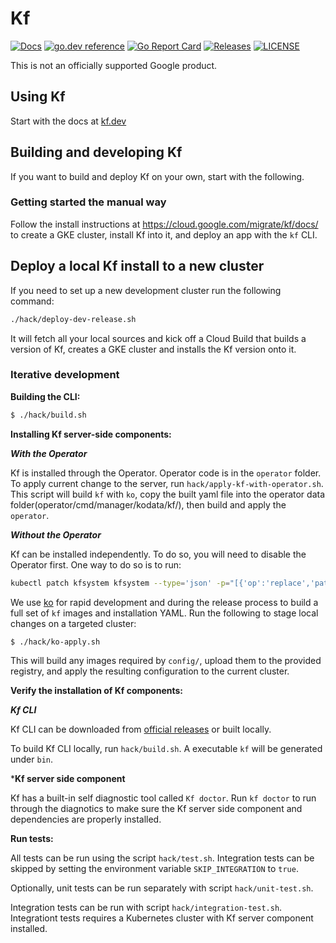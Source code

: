 # Kf

[![Docs](https://img.shields.io/badge/Docs-kf.dev-brightgreen)](https://kf.dev)
[![go.dev reference](https://img.shields.io/badge/go.dev-reference-007d9c?logo=go&logoColor=white)](https://pkg.go.dev/github.com/google/kf)
[![Go Report Card](https://goreportcard.com/badge/google/kf)](https://goreportcard.com/report/github.com/google/kf)
[![Releases](https://img.shields.io/github/release-pre/google/kf.svg)](https://github.com/google/kf/releases)
[![LICENSE](https://img.shields.io/github/license/google/kf.svg)](https://github.com/google/kf/blob/main/LICENSE)

This is not an officially supported Google product.

## Using Kf

Start with the docs at [kf.dev](https://kf.dev)

## Building and developing Kf

If you want to build and deploy Kf on your own, start with the following.

### Getting started the manual way

Follow the install instructions at https://cloud.google.com/migrate/kf/docs/ to create a GKE cluster,
install Kf into it, and deploy an app with the `kf` CLI.

## Deploy a local Kf install to a new cluster

If you need to set up a new development cluster run the following command:

```sh
./hack/deploy-dev-release.sh
```

It will fetch all your local sources and kick off a Cloud Build that builds
a version of Kf, creates a GKE cluster and installs the Kf version onto it.

### Iterative development

**Building the CLI:**

```sh
$ ./hack/build.sh
```

**Installing Kf server-side components:**

***With the Operator***

Kf is installed through the Operator. Operator code is in the `operator` folder.
To apply current change to the server, run `hack/apply-kf-with-operator.sh`.
This script will build `kf` with `ko`, copy the built yaml file into the operator
data folder(operator/cmd/manager/kodata/kf/), then build and apply the `operator`.


***Without the Operator***

Kf can be installed independently. To do so, you will need to disable the Operator first.
One way to do so is to run:

```sh
kubectl patch kfsystem kfsystem --type='json' -p="[{'op':'replace','path':'/spec/kf/enabled','value':false}]"
```

We use [ko](https://github.com/google/ko) for rapid development
and during the release process to build a full set of `kf` images
and installation YAML. Run the following to stage local changes on
a targeted cluster:

```sh
$ ./hack/ko-apply.sh
```

This will build any images required by `config/`, upload them to the provided
registry, and apply the resulting configuration to the current cluster.


**Verify the installation of Kf components:**

***Kf CLI***

Kf CLI can be downloaded from [official releases](https://cloud.google.com/migrate/kf/docs/2.11/downloads) or built locally. 

To build Kf CLI locally, run `hack/build.sh`. A executable `kf` will be generated under `bin`.

***Kf server side component**

Kf has a built-in self diagnostic tool called `Kf doctor`. Run `kf doctor` to run through the diagnotics to make sure the Kf server side component and dependencies are properly installed.

**Run tests:**

All tests can be run using the script `hack/test.sh`. Integration tests can be skipped by setting the environment
variable `SKIP_INTEGRATION` to `true`.

Optionally, unit tests can be run separately with script `hack/unit-test.sh`. 

Integration tests can be run with script `hack/integration-test.sh`. Integrationt tests requires a Kubernetes cluster
with Kf server component installed.
